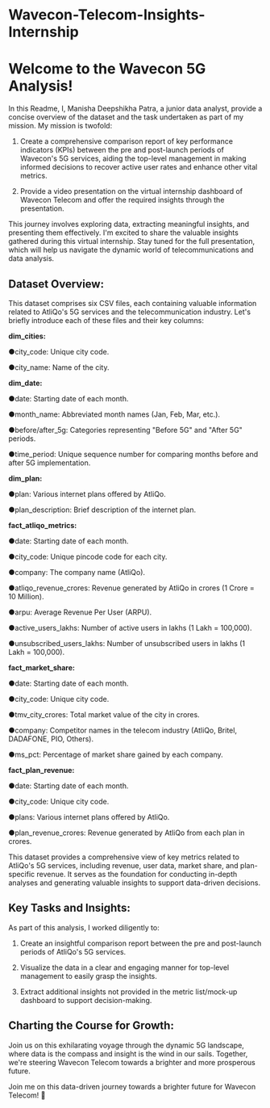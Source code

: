 # Wavecon-Telecom-Insights-Internship

# Welcome to the Wavecon 5G Analysis!

In this Readme, I, Manisha Deepshikha Patra, a junior data analyst, provide a concise overview of the dataset and the task undertaken as part of my mission. My mission is twofold:

1. Create a comprehensive comparison report of key performance indicators (KPIs) between the pre and post-launch periods of Wavecon's 5G services, aiding the top-level management in making informed decisions to recover active user rates and enhance other vital metrics.

2. Provide a video presentation on the virtual internship dashboard of Wavecon Telecom and offer the required insights through the presentation.

This journey involves exploring data, extracting meaningful insights, and presenting them effectively. I'm excited to share the valuable insights gathered during this virtual internship. Stay tuned for the full presentation, which will help us navigate the dynamic world of telecommunications and data analysis.

## Dataset Overview:

This dataset comprises six CSV files, each containing valuable information related to AtliQo's 5G services and the telecommunication industry. Let's briefly introduce each of these files and their key columns:

**dim_cities:**

●city_code: Unique city code.

●city_name: Name of the city.

**dim_date:**

●date: Starting date of each month.

●month_name: Abbreviated month names (Jan, Feb, Mar, etc.).

●before/after_5g: Categories representing "Before 5G" and "After 5G" periods.

●time_period: Unique sequence number for comparing months before and after 5G implementation.


**dim_plan:**

●plan: Various internet plans offered by AtliQo.

●plan_description: Brief description of the internet plan.

**fact_atliqo_metrics:**

●date: Starting date of each month.

●city_code: Unique pincode code for each city.

●company: The company name (AtliQo).

●atliqo_revenue_crores: Revenue generated by AtliQo in crores (1 Crore = 10 Million).

●arpu: Average Revenue Per User (ARPU).

●active_users_lakhs: Number of active users in lakhs (1 Lakh = 100,000).

●unsubscribed_users_lakhs: Number of unsubscribed users in lakhs (1 Lakh = 100,000).

**fact_market_share:**

●date: Starting date of each month.

●city_code: Unique city code.

●tmv_city_crores: Total market value of the city in crores.

●company: Competitor names in the telecom industry (AtliQo, Britel, DADAFONE, PIO, Others).

●ms_pct: Percentage of market share gained by each company.

**fact_plan_revenue:**

●date: Starting date of each month.

●city_code: Unique city code.

●plans: Various internet plans offered by AtliQo.

●plan_revenue_crores: Revenue generated by AtliQo from each plan in crores.

This dataset provides a comprehensive view of key metrics related to AtliQo's 5G services, including revenue, user data, market share, and plan-specific revenue. It serves as the foundation for conducting in-depth analyses and generating valuable insights to support data-driven decisions.



## Key Tasks and Insights:

As part of this analysis, I worked diligently to:

1. Create an insightful comparison report between the pre and post-launch periods of AtliQo's 5G services.

2. Visualize the data in a clear and engaging manner for top-level management to easily grasp the insights.

3. Extract additional insights not provided in the metric list/mock-up dashboard to support decision-making.

## Charting the Course for Growth:

Join us on this exhilarating voyage through the dynamic 5G landscape, where data is the compass and insight is the wind in our sails. Together, we're steering Wavecon Telecom towards a brighter and more prosperous future.

Join me on this data-driven journey towards a brighter future for Wavecon Telecom! 🚀
